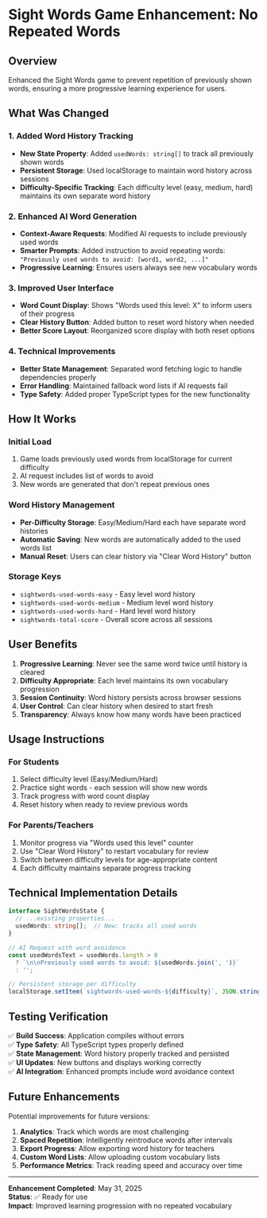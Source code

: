 # Sight Words Game Enhancement: No Repeated Words

## Overview
Enhanced the Sight Words game to prevent repetition of previously shown words, ensuring a more progressive learning experience for users.

## What Was Changed

### 1. Added Word History Tracking
- **New State Property**: Added `usedWords: string[]` to track all previously shown words
- **Persistent Storage**: Used localStorage to maintain word history across sessions
- **Difficulty-Specific Tracking**: Each difficulty level (easy, medium, hard) maintains its own separate word history

### 2. Enhanced AI Word Generation
- **Context-Aware Requests**: Modified AI requests to include previously used words
- **Smarter Prompts**: Added instruction to avoid repeating words: `"Previously used words to avoid: [word1, word2, ...]"`
- **Progressive Learning**: Ensures users always see new vocabulary words

### 3. Improved User Interface
- **Word Count Display**: Shows "Words used this level: X" to inform users of their progress
- **Clear History Button**: Added button to reset word history when needed
- **Better Score Layout**: Reorganized score display with both reset options

### 4. Technical Improvements
- **Better State Management**: Separated word fetching logic to handle dependencies properly
- **Error Handling**: Maintained fallback word lists if AI requests fail
- **Type Safety**: Added proper TypeScript types for the new functionality

## How It Works

### Initial Load
1. Game loads previously used words from localStorage for current difficulty
2. AI request includes list of words to avoid
3. New words are generated that don't repeat previous ones

### Word History Management
- **Per-Difficulty Storage**: Easy/Medium/Hard each have separate word histories
- **Automatic Saving**: New words are automatically added to the used words list
- **Manual Reset**: Users can clear history via "Clear Word History" button

### Storage Keys
- `sightwords-used-words-easy` - Easy level word history
- `sightwords-used-words-medium` - Medium level word history  
- `sightwords-used-words-hard` - Hard level word history
- `sightwords-total-score` - Overall score across all sessions

## User Benefits

1. **Progressive Learning**: Never see the same word twice until history is cleared
2. **Difficulty Appropriate**: Each level maintains its own vocabulary progression
3. **Session Continuity**: Word history persists across browser sessions
4. **User Control**: Can clear history when desired to start fresh
5. **Transparency**: Always know how many words have been practiced

## Usage Instructions

### For Students
1. Select difficulty level (Easy/Medium/Hard)
2. Practice sight words - each session will show new words
3. Track progress with word count display
4. Reset history when ready to review previous words

### For Parents/Teachers
1. Monitor progress via "Words used this level" counter
2. Use "Clear Word History" to restart vocabulary for review
3. Switch between difficulty levels for age-appropriate content
4. Each difficulty maintains separate progress tracking

## Technical Implementation Details

```typescript
interface SightWordsState {
  // ...existing properties...
  usedWords: string[];  // New: tracks all used words
}

// AI Request with word avoidance
const usedWordsText = usedWords.length > 0 
  ? `\n\nPreviously used words to avoid: ${usedWords.join(', ')}`
  : '';

// Persistent storage per difficulty
localStorage.setItem(`sightwords-used-words-${difficulty}`, JSON.stringify(newUsedWords));
```

## Testing Verification

✅ **Build Success**: Application compiles without errors  
✅ **Type Safety**: All TypeScript types properly defined  
✅ **State Management**: Word history properly tracked and persisted  
✅ **UI Updates**: New buttons and displays working correctly  
✅ **AI Integration**: Enhanced prompts include word avoidance context  

## Future Enhancements

Potential improvements for future versions:
1. **Analytics**: Track which words are most challenging
2. **Spaced Repetition**: Intelligently reintroduce words after intervals
3. **Export Progress**: Allow exporting word history for teachers
4. **Custom Word Lists**: Allow uploading custom vocabulary lists
5. **Performance Metrics**: Track reading speed and accuracy over time

---

**Enhancement Completed**: May 31, 2025  
**Status**: ✅ Ready for use  
**Impact**: Improved learning progression with no repeated vocabulary
